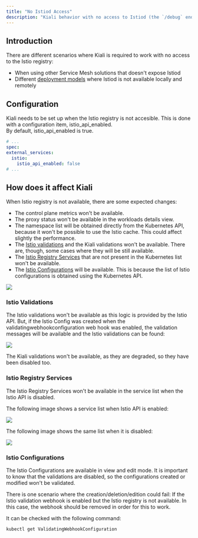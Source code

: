 ```yaml
---
title: "No Istiod Access"
description: "Kiali behavior with no access to Istiod (the `/debug` endpoints are not available)"
---
```


## Introduction

There are different scenarios where Kiali is required to work with no access to the Istio registry:

* When using other Service Mesh solutions that doesn't expose Istiod
* Different [deployment models](https://istio.io/latest/docs/ops/deployment/deployment-models/#multiple-clusters) where Istiod is not available locally and remotely 

## Configuration

Kiali needs to be set up when the Istio registry is not accesible. This is done with a configuration item, istio_api_enabled.  
By default, istio_api_enabled is true. 

```yaml
# ...
spec:
external_services:
  istio:
    istio_api_enabled: false
# ...
```

## How does it affect Kiali

When Istio registry is not available, there are some expected changes: 

* The control plane metrics won't be available.
* The proxy status won't be available in the workloads details view.
* The namespace list will be obtained directly from the Kubernetes API, because it won't be possible to use the Istio cache. This could affect slightly the performance.
* The [Istio validations](#a-nameistio_validationsa-istio-validations) and the Kiali validations won't be available. There are, though, some cases where they will be still available.
* The [Istio Registry Services](#a-nameistio_registrya-istio-registry-services) that are not present in the Kubernetes list won't be available.
* The [Istio Configurations](#a-nameistio_configurationsa-istio-configurations) will be available. This is because the list of Istio configurations is obtained using the Kubernetes API. 

<img src="/images/documentation/configuration/no_istiod.png" />

### <a name="istio_validations"></a> Istio Validations

The Istio validations won't be available as this logic is provided by the Istio API. 
But, if the Istio Config was created when the validatingwebhookconfiguration web hook was enabled, the validation messages will be available and the Istio validations can be found:

<img src="/images/documentation/configuration/istio_validations.png" />

The Kiali validations won't be available, as they are degraded, so they have been disabled too. 

### <a name="istio_registry"></a> Istio Registry Services

The Istio Registry Services won't be available in the service list when the Istio API is disabled. 

The following image shows a service list when Istio API is enabled: 

<img src="/images/documentation/configuration/registry_services.png" />

The following image shows the same list when it is disabled: 

<img src="/images/documentation/configuration/registry_services_api_disabled.png" />

### <a name="istio_configurations"></a> Istio Configurations

The Istio Configurations are available in view and edit mode. 
It is important to know that the validations are disabled, so the configurations created or modified won't be validated.  

There is one scenario where the creation/deletion/edition could fail: If the Istio validation webhook is enabled but the Istio registry is not available. In this case, the webhook should be removed in order for this to work. 

It can be checked with the following command: 

```cmd
kubectl get ValidatingWebhookConfiguration
```